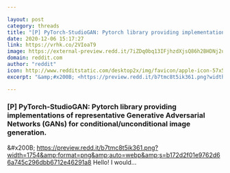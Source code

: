 ```yaml
---

layout: post
category: threads
title: "[P] PyTorch-StudioGAN: Pytorch library providing implementations of representative Generative Adversarial Networks (GANs) for conditional/unconditional image generation."
date: 2020-12-06 15:17:27
link: https://vrhk.co/2VIoaT9
image: https://external-preview.redd.it/7iZDq0bq13IFjhzdXjsQ86h2BHDNj2uPXBZ1EWfUwgk.png?width=1200&height=628.272251309&auto=webp&crop=1200:628.272251309,smart&s=213e68e0397ea957087715b3c72306ec5aa54b88
domain: reddit.com
author: "reddit"
icon: http://www.redditstatic.com/desktop2x/img/favicon/apple-icon-57x57.png
excerpt: "&amp;#x200B; <https://preview.redd.it/b7tmc8t5ik361.png?width=1754&amp;format=png&amp;auto=webp&amp;s=b172d2f01e9762d66a745c296dbb6712e46291a8> Hello! I would..."

---
```


### [P] PyTorch-StudioGAN: Pytorch library providing implementations of representative Generative Adversarial Networks (GANs) for conditional/unconditional image generation.

&amp;#x200B; <https://preview.redd.it/b7tmc8t5ik361.png?width=1754&amp;format=png&amp;auto=webp&amp;s=b172d2f01e9762d66a745c296dbb6712e46291a8> Hello! I would...